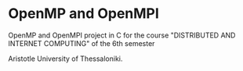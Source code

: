 # OpenMP and OpenMPI
OpenMP and OpenMPI project in C for the course "DISTRIBUTED AND INTERNET COMPUTING" of the 6th semester

Aristotle University of Thessaloniki.


